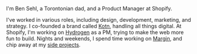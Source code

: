 I'm Ben Sehl, a Torontonian dad, and a Product Manager at Shopify. 
        
I've worked in various roles, including design, development, marketing, and strategy. I co-founded a brand called [Kotn](https://kotn.com), handling all things digital. At Shopify, I'm working on [Hydrogen](https://h2o.shop) as a PM, trying to make the web more fun to build. Nights and weekends, I spend time working on [Margin](https://margin.global), and chip away at my [side projects](https://incremental.studio).
